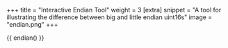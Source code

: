 +++
title = "Interactive Endian Tool"
weight = 3
[extra]
snippet = "A tool for illustrating the difference between big and little endian uint16s"
image = "endian.png"
+++

{{ endian() }}